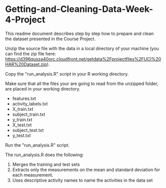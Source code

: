 # Getting-and-Cleaning-Data-Week-4-Project

This readme document describes step by step how to prepare and clean the dataset presented in the Course Project.

Unzip the source file with the data in a local directory of your machine (you can find the zip file here: https://d396qusza40orc.cloudfront.net/getdata%2Fprojectfiles%2FUCI%20HAR%20Dataset.zip).

Copy the "run_analysis.R" script in your R working directory.

Make sure that all the files your are going to read from the unzipped folder, are placed in your working directory.

- features.txt
- activity_labels.txt
- X_train.txt
- subject_train.txt
- y_train.txt
- X_test.txt
- subject_test.txt
- y_test.txt

Run the "run_analysis.R" script.

The run_analysis.R does the following:
1. Merges the training and test sets
2. Extracts only the measurements on the mean and standard deviation for each measurement.
3. Uses descriptive activity names to name the activities in the data set
